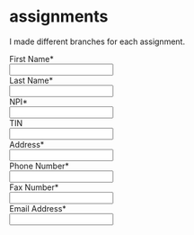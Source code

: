 # assignments
I made different branches for each assignment.
<div class="container form-group m-5">
  <form>
    <div class="row my-2">
      <div class="col-3">
        <div class="placeholder">
          <label for="fn">First Name<span>*</span></label>
        </div>
        <input
          (click)="onClick($event)"
          (blur)="onBlur($event)"
          class="form-control"
          required
          type="text"
          id="fn"
        />
      </div>
      <div class="col-3">
        <div class="placeholder">
          <label for="ln">Last Name<span>*</span></label>
        </div>
        <input
          (click)="onClick($event)"
          (blur)="onBlur($event)"
          id="ln"
          required
          class="form-control required"
          type="text"
        />
      </div>
      <div class="col-3">
        <div class="placeholder">
          <label for="npi">NPI<span>*</span></label>
        </div>
        <input
          (click)="onClick($event)"
          (blur)="onBlur($event)"
          id="npi"
          required
          class="form-control"
          type="text"
        />
      </div>
      <div class="col-3">
        <div class="placeholder">
          <label for="tin">TIN</label>
        </div>
        <input
          (click)="onClick($event)"
          (blur)="onBlur($event)"
          id="tin"
          class="form-control"
          type="text"
        />
      </div>
    </div>
    <div class="row my-2">
      <div class="col-9">
        <div class="placeholder">
          <label for="address">Address<span>*</span></label>
        </div>
        <input
          (click)="onClick($event)"
          (blur)="onBlur($event)"
          id="address"
          class="form-control"
          type="text"
          required
        />
      </div>
      <div class="col-3">
        <div class="placeholder">
          <label for="ph">Phone Number<span>*</span></label>
        </div>
        <input
          (click)="onClick($event)"
          (blur)="onBlur($event)"
          id="ph"
          required
          class="form-control"
          type="text"
        />
      </div>
    </div>
    <div class="row my-2">
      <div class="col-3">
        <div class="placeholder">
          <label for="fx">Fax Number<span>*</span></label>
        </div>
        <input
          (click)="onClick($event)"
          (blur)="onBlur($event)"
          id="fx"
          class="form-control"
          type="text"
          required
        />
      </div>
      <div class="col-3">
        <div class="placeholder">
          <label for="email">Email Address<span>*</span></label>
        </div>
        <input
          (click)="onClick($event)"
          (blur)="onBlur($event)"
          id="email"
          class="form-control"
          type="text"
        />
      </div>
    </div>
  </form>
</div>
